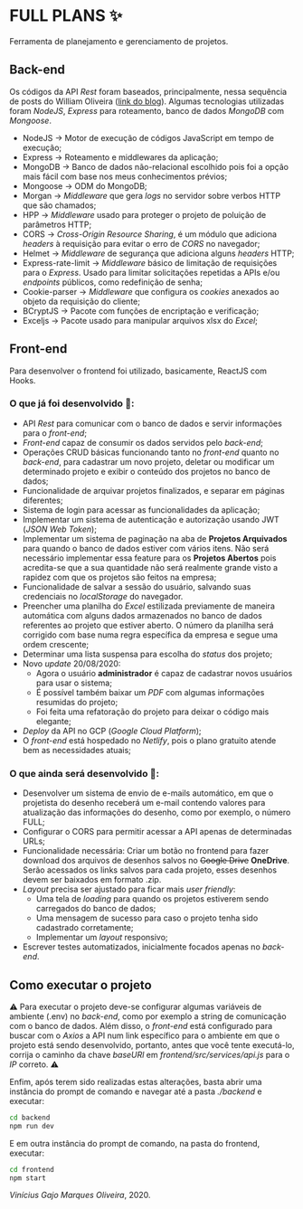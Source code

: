 # FULL PLANS :sparkles:

Ferramenta de planejamento e gerenciamento de projetos.

## Back-end

Os códigos da API *Rest* foram baseados, principalmente, nessa sequência de posts do William Oliveira (<a href="https://woliveiras.com.br/posts/construindo-uma-api-com-node-js-parte-1-criando-e-listando-dados/">link do blog</a>). Algumas tecnologias utilizadas foram *NodeJS*, *Express* para roteamento, banco de dados *MongoDB* com *Mongoose*.

* NodeJS -> Motor de execução de códigos JavaScript em tempo de execução;
* Express -> Roteamento e middlewares da aplicação;
* MongoDB -> Banco de dados não-relacional escolhido pois foi a opção mais fácil com base nos meus conhecimentos prévios;
* Mongoose -> ODM do MongoDB;
* Morgan -> *Middleware* que gera *logs* no servidor sobre verbos HTTP que são chamados;
* HPP -> *Middleware* usado para proteger o projeto de poluição de parâmetros HTTP;
* CORS -> *Cross-Origin Resource Sharing*, é um módulo que adiciona *headers* à requisição para evitar o erro de *CORS* no navegador;
* Helmet -> *Middleware* de segurança que adiciona alguns *headers* HTTP;
* Express-rate-limit -> *Middleware* básico de limitação de requisições para o *Express*. Usado para limitar solicitações repetidas a APIs e/ou *endpoints* públicos, como redefinição de senha;
* Cookie-parser -> *Middleware* que configura os *cookies* anexados ao objeto da requisição do cliente;
* BCryptJS -> Pacote com funções de encriptação e verificação;
* Exceljs -> Pacote usado para manipular arquivos xlsx do *Excel*;

## Front-end

Para desenvolver o frontend foi utilizado, basicamente, ReactJS com Hooks.

### O que já foi desenvolvido :memo:: 

* API *Rest* para comunicar com o banco de dados e servir informações para o *front-end*;
* *Front-end* capaz de consumir os dados servidos pelo *back-end*;
* Operações CRUD básicas funcionando tanto no *front-end* quanto no *back-end*, para cadastrar um novo projeto, deletar ou modificar um determinado projeto e exibir o conteúdo dos projetos no banco de dados;
* Funcionalidade de arquivar projetos finalizados, e separar em páginas diferentes;
* Sistema de login para acessar as funcionalidades da aplicação;
* Implementar um sistema de autenticação e autorização usando JWT (*JSON Web Token*);
* Implementar um sistema de paginação na aba de **Projetos Arquivados** para quando o banco de dados estiver com vários itens. Não será necessário implementar essa feature para os **Projetos Abertos** pois acredita-se que a sua quantidade não será realmente grande visto a rapidez com que os projetos são feitos na empresa;
* Funcionalidade de salvar a sessão do usuário, salvando suas credenciais no *localStorage* do navegador.
* Preencher uma planilha do *Excel* estilizada previamente de maneira automática com alguns dados armazenados no banco de dados referentes ao projeto que estiver aberto. O número da planilha será corrigido com base numa regra específica da empresa e segue uma ordem crescente;
* Determinar uma lista suspensa para escolha do *status* dos projeto;
* Novo *update* 20/08/2020: 
  * Agora o usuário **administrador** é capaz de cadastrar novos usuários para usar o sistema;
  * É possível também baixar um *PDF* com algumas informações resumidas do projeto;
  * Foi feita uma refatoração do projeto para deixar o código mais elegante;
* *Deploy* da API no GCP (*Google Cloud Platform*);
* O *front-end* está hospedado no *Netlify*, pois o plano gratuito atende bem as necessidades atuais;

### O que ainda será desenvolvido :memo::

* Desenvolver um sistema de envio de e-mails automático, em que o projetista do desenho receberá um e-mail contendo valores para atualização das informações do desenho, como por exemplo, o número FULL;
* Configurar o CORS para permitir acessar a API apenas de determinadas URLs;
* Funcionalidade necessária: Criar um botão no frontend para fazer download dos arquivos de desenhos salvos no ~~Google Drive~~ **OneDrive**. Serão acessados os links salvos para cada projeto, esses desenhos devem ser baixados em formato .zip.
* *Layout* precisa ser ajustado para ficar mais *user friendly*:
  * Uma tela de *loading* para quando os projetos estiverem sendo carregados do banco de dados;
  * Uma mensagem de sucesso para caso o projeto tenha sido cadastrado corretamente;
  * Implementar um *layout* responsivo;
* Escrever testes automatizados, inicialmente focados apenas no *back-end*.

## Como executar o projeto

:warning: Para executar o projeto deve-se configurar algumas variáveis de ambiente (.env) no *back-end*, como por exemplo a string de comunicação com o banco de dados. Além disso, o *front-end* está configurado para buscar com o *Axios* a API num link específico para o ambiente em que o projeto está sendo desenvolvido, portanto, antes que você tente executá-lo, corrija o caminho da chave *baseURl* em *frontend/src/services/api.js* para o *IP* correto. :warning:

Enfim, após terem sido realizadas estas alterações, basta abrir uma instância do prompt de comando e navegar até a pasta *./backend* e executar:

```bash
cd backend
npm run dev
```

E em outra instância do prompt de comando, na pasta do frontend, executar:

```bash
cd frontend
npm start
```

*Vinícius Gajo Marques Oliveira*, 2020.
